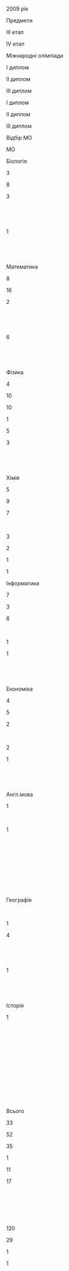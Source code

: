 2009 рік

Предмети

III етап

IV етап

Міжнародні олімпіади

I диплом

II диплом

III диплом

I диплом

II диплом

III диплом

Відбір МО

МО

Біологія

3

8

3

 

 

1

 

 

Математика

8

16

2

 

 

6

 

 

Фізика

4

10

10

1

5

3

 

 

Хімія

5

9

7

 

3

2

1

1

Інформатика

7

3

6

 

1

1

 

 

Економіка

4

5

2

 

2

1

 

 

Англ.мова

1

 

1

 

 

 

 

 

Географія

 

1

4

 

 

1

 

 

Історія

1

 

 

 

 

 

 

 

Всього

33

52

35

1

11

17

 

 

 

120

29

1

1